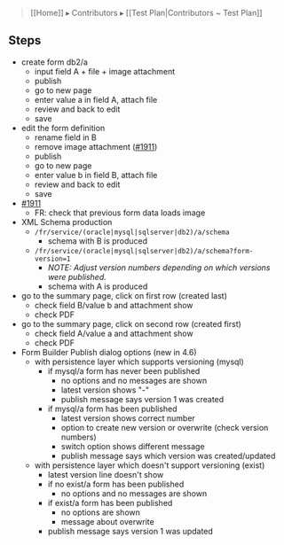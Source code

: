 > [[Home]] ▸ Contributors ▸ [[Test Plan|Contributors ~ Test Plan]]

## Steps

- create form db2/a
    - input field A + file + image attachment
    - publish
    - go to new page
    - enter value a in field A, attach file
    - review and back to edit
    - save
- edit the form definition
    - rename field in B
    - remove image attachment ([#1911](https://github.com/orbeon/orbeon-forms/issues/1911))
    - publish
    - go to new page
    - enter value b in field B, attach file
    - review and back to edit
    - save
- [#1911](https://github.com/orbeon/orbeon-forms/issues/1911)
    - FR: check that previous form data loads image
- XML Schema production
    - `/fr/service/(oracle|mysql|sqlserver|db2)/a/schema`
        - schema with B is produced
    - `/fr/service/(oracle|mysql|sqlserver|db2)/a/schema?form-version=1`
        - *NOTE: Adjust version numbers depending on which versions were published.*
        - schema with A is produced
- go to the summary page, click on first row (created last)
    - check field B/value b and attachment show
    - check PDF
- go to the summary page, click on second row (created first)
    - check field A/value a and attachment show
    - check PDF
- Form Builder Publish dialog options (new in 4.6)
    - with persistence layer which supports versioning (mysql)
        - if mysql/a form has never been published
            - no options and no messages are shown
            - latest version shows "-"
            - publish message says version 1 was created
        - if mysql/a form has been published
            - latest version shows correct number
            - option to create new version or overwrite (check version numbers)
            - switch option shows different message
            - publish message says which version was created/updated
    - with persistence layer which doesn't support versioning (exist)
        - latest version line doesn't show
        - if no exist/a form has been published
            - no options and no messages are shown
        - if exist/a form has been published
            - no options are shown
            - message about overwrite
        - publish message says version 1 was updated